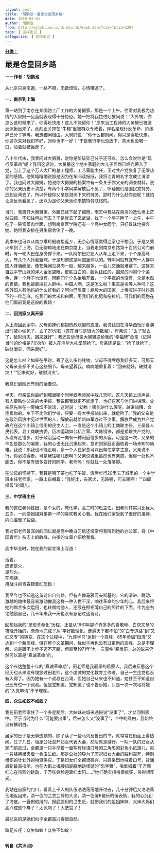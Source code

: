```yaml
---
layout: post
title: "胡鹏池：最是仓皇回乡路"
date: 1989-06-04
author: 胡鹏池
from: http://mjlsh.usc.cuhk.edu.hk/Book.aspx?cid=4&tid=2297
tags: [ 这样走过 ]
categories: [ 这样走过 ]
---
```


<div style="margin: 15px 10px 10px 0px;">
 <div>
  <span id="ctl00_ContentPlaceHolder1_chapter1_SubjectLabel" style="font-weight:bold;text-decoration:underline;">
   分类：
  </span>
 </div>
 <p>
  <strong>
   <font size="5">
    最是仓皇回乡路
   </font>
  </strong>
 </p>
 <p>
  <strong>
   －－作者：胡鹏池
   <br/>
  </strong>
  <br/>
  从北京只身南返，一路不顺，无数烦恼，心情糟透了。
  <br/>
  <br/>
  <strong>
   一、南京到上海
   <br/>
  </strong>
  <br/>
  第一站到了南京在某国防工厂工作的大舅舅家，那是一个上午。往常对我极为热情的大舅妈一见面就表现得十分惊恐。她一把将我拉进灶披间说：“大外甥，你怎么这时候来了，你得赶快走！这儿不能留你！”原来当工程师的大舅舅已被造反派揪出来了，此刻正关押在“牛棚”里被群众专政着，罪名是现行反革命、阶级异已分子等等。我想细问根由，大舅妈说：“你什么都别问，你只是得赶快走，你这次来对我们不好，对你也不一好！”于是我行李也没放下，茶水也没喝一口，站着就被轰走了。
  <br/>
  <br/>
  八十年代末，我曾问过大舅舅，说你是阶级异己分子还可以，怎么会说你是“现行反革命”呢？我问这话时，大舅舅这个地主家庭的大儿子居然已经光荣入了党，当上了这个万人大厂的总工程师，工艺室副主任，正对共产党恢复了无限热爱的感情。他笑嘻嘻地说那是因为在车间读报纸，我将江青的名字念成江渭清了。我也问过大舅妈，她说你大舅舅的档案中有一条关于你父亲的调查材料，说你的父亲历史不清楚，有两个小学同学解放后不见了，怀疑他们是国民党特务，逃到台湾去了。所以怀疑你父亲是潜伏下来的特务。那时为什么赶你走呢？就怕让造反派看见了，还以为是你父亲派你来搞特务联络的。
  <br/>
  <br/>
  当时，我离开大舅舅家，外面已经下起了细雨，雨天中我站在南京的逸仙桥上茫然四顾，不知往何处而去？于是就去了玄武湖，找了一个亭子睡了一上午，中午吃了一碗雪菜肉丝面，想到南京医学院还有一个高中女同学，只好冒昧地投奔她。她将我安排在男生宿舍住了一晚。
  <br/>
  <br/>
  我本来也可以从南京乘轮船直接返乡，无奈心情落寞得连家也不想回。于是又乘火车到了上海，百无聊赖地走在南京路上。当我走到南京东路第十百货公司门前时，有一轮大巴在身旁停下来。一队阿尔巴尼亚人从车上走下来，个个身高马大，有几个人拎着篮球，于是知道这是阿国篮球队的。转瞬间就有就有一大群中国人蜂涌而至，像苍蝇闻见臭肉一般，越来越多，一会儿交通就堵塞了。这群来自亚平宁山脉的洋人金发碧眼，皮肤白白的，脸色红红的，围观的同胞个个菜色，连一个胖子也没有。同胞们个个头抬嘴开着，一个平视的也没有，全是木然的表情。我也被裹挟在人群中。中国人啊，这是怎么啦？果真是劣等人种吗？这些外国人有他妈的什么好看的？阿尔巴尼亚！屁股大的国家，上帝咬饼子时抖落下的一粒芝麻，吃我们的大米和白面，用我们的化肥和拖拉机，可我们的同胞在他们面前竟是这般的畏琐！
  <br/>
  <br/>
  <strong>
   二、回到家又离开家
   <br/>
  </strong>
  <br/>
  从上海回到家中，父母弟妹们都抱热烈欢迎的态度。我说钱包在清华西饭厅看演出时被小偷扒了，丢了20元钱（这在当时是很大的数目），母亲说：“丢了就丢了，破财消灾，回来就好”；我还告诉母亲大舅舅送给我的“幸福牌”金笔（记得当时的价格是7元8角）被人在清华大礼堂前抢了。母亲还是说：“抢了就抢了，破财消灾，回来就好”。
  <br/>
  <br/>
  这是怎么啦？如果在平时，丢了这么多的钱物，父母不得埋怨我好多天，可那天父母亲全都不关心这些细节。母亲望着我，喃喃地重复着：“回来就好，破财消灾！”“回来就好，破财消灾”。
  <br/>
  <br/>
  我意识到她还有别的话要说。
  <br/>
  <br/>
  半天，母亲说你最好到城里哪个同学或老师家中躲几天吧，这几天镇上风声紧，有人要贴你父亲的大字报。我说那我就更不能走了，也好在家与他们讲讲理。父亲原先坐在一旁抽烟不说话，这时说：“幼稚！哪能讲什么理呀，越讲越糟，会连累你的。乡下不比你们学校，只要一有大字报贴出来，就危险了。”我的父亲是在政治风浪中见过世面的人，解放前就给新四军办过不少事，解放后成为共产党政府在这个小镇上信用的民主人士，一直是这个小镇上的工商联主任，三届县人民代表，县工商联执委，历次运动如公私合营、大炼钢铁，都是紧跟共产党的，从没有走错步，对于政治运动一向有一种闲庭信步的从容。可是这一次，父亲的神色是那么的凝重，我的心也无比沉重起来，意识到家庭正面临着一场未知的劫难。我说：那我也不能走啊，多一个人在家总可以出帮忙拿拿主意。父亲说不行，你必须得走。可是我往哪儿走啊？父亲说城里虽然也有亲戚，但你一处也不能去，你不是有很多要好的同学、老师吗！你就找一处落落脚。
  <br/>
  <br/>
  在父母的坚持下，我算是喝了茶也吃了午饭，饭后步行20里去了城里的一个中学班主任老师家。一路上自嘲着：“我好比，丧家犬，无路喔，可去哪啊！”“四郎探母”的调儿。
  <br/>
  <br/>
  <strong>
   三、中学班主任
   <br/>
  </strong>
  <br/>
  我的这位老师姓田，是个女的，教化学，高二时的班主任。田老师其实只比我大五岁，一向像姐姐对弟弟一样的喜欢我关心我。我在她们家受到了很好的接待，内心温暖了些些。
  <br/>
  <br/>
  我对田老师最深刻的回忆就是高中晚自习后还常常将我叫到她的办公室，将《中国青年》杂志上的敢峰、白夜的文章介绍给我看。
  <br/>
  <br/>
  高中毕业时，她在我的留言簿上写道：
  <br/>
  <br/>
  活着，
  <br/>
  应该是火，
  <br/>
  是烈火，
  <br/>
  在燃烧，
  <br/>
  用战斗的青春跟着红旗跑！
  <br/>
  <br/>
  我至今也不知道这首诗出自何处，但有点像马雅可夫斯基的。它的渐进、跳动、激越的韵律最容易激动像我这样一种入世不深，响往革命的少年的心。我后来将她的赠言多次运用，也转赠给他人，还写在照相薄自己的照片的下面，作为座右铭勉励自己，几十年来我一天也没有忘记过这首诗。
  <br/>
  <br/>
  回想起我的“思想革命化”历程，正是从1961年那许许多多的看敢峰、白夜文章的夜晚开始的，渐渐地完成了从“学好数理化，走遍天下都不怕”的“白专道路”到“又红又专”的转变。在这个过程中，“九评学习”达到一个高峰，65年参加“四清”又达到一个新高峰，但在整个文革期间，我似乎再也没有过更新的高峰，总是不理解，总是跟不上步子迈不开腿，但直至1971年“九一三事件”暴发前，总的说来仍然可以算是“真诚革命”的。
  <br/>
  <br/>
  这个长达整整十年的“真诚革命期”，田老师是我最早的启蒙人。我后来反思这个经历也从来没有埋怨过田老师，这个虔诚的党化教育工作者，自己一生连党也没有入得了。因为她有一个叔叔在台湾，但她自己从来也不知道，她甚至不知道自己还有过一个叔叔。但是党知道，党知道了也不告诉她，只是一次一次地将她的“入党申请”不予理睬。
 </p>
 <p>
  <strong>
   四、众生如蚁不如蚁？
   <br/>
  </strong>
  <br/>
  我在田老师家住了一个多星期后，大妹妹进城来通报说“没事了”，才又回到家中。至于当时为什么“可能要出事”，后来怎么又“没事了”，个中的缘由，我始终没有搞明白。
  <br/>
  <br/>
  居家的日子是无聊透顶的，除了读了一些马列及鲁迅的书，就常常在街面上看热闹。过了几日，恰逢公社召开妇女代表大会，然后就是游行。一队一队的妇女从家门前走过，全都是一只手举着一面写有标语口号的三角形的彩色小纸旗儿，另一只胳膊里夹着一叠卫生纸。那是公社领导为了庆祝妇女大会的胜利召开，特别组织的计划外的物资供应。于是妇女们全都很高兴，兴高采烈地喊着口号，背诵最新最高指示，也在大街上扭腰扭屁股地跳怪诞的“忠字舞”，嘴里唱着“千万颗红心在热烈的跳动，千万张笑脸迎着红太阳……”她们确实扭得很疯狂，笑得很阳光。
  <br/>
  <br/>
  我站在自家的门口，看着上千人的队伍浩浩荡荡地开过去，几十分钟后又浩浩荡荡地返回来，清一色的兰衣兰裤短头发，清一色傻B傻乐的傻表情，我的心沉到了海底。一叠例假用的，擦屁股用的卫生纸，就把我们的姐姐妹妹、大婶大妈们高兴成这个样子！太讽刺了！太悲哀了！
  <br/>
  <br/>
  最悲哀的是她们似乎全都高兴得很自然。
  <br/>
  <br/>
  跌足长吁：众生如蚁！众生不如蚁！
 </p>
 <p>
  <br/>
  <strong>
   转自《共识网》
  </strong>
 </p>
</div>

